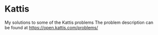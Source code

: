 # Kattis
My solutions to some of the Kattis problems
The problem description can be found at https://open.kattis.com/problems/
